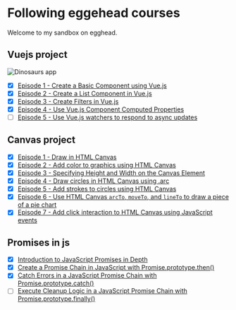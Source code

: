 # Following eggehead courses
Welcome to my sandbox on egghead.

## Vuejs project

![Dinosaurs app](https://github.com/Ugarz/egghead/tree/vuejs/vuejs/assets/images/screen.png)

- [x] [Episode 1 - Create a Basic Component using Vue.js](https://egghead.io/lessons/vue-js-create-a-basic-component-using-vue-js)
- [x] [Episode 2 - Create a List Component in Vue.js](https://egghead.io/lessons/vue-js-create-a-list-component-in-vue-js)
- [x] [Episode 3 - Create Filters in Vue.js](https://egghead.io/lessons/vue-js-use-vue-js-component-computed-properties)
- [x] [Episode 4 - Use Vue.js Component Computed Properties](https://egghead.io/lessons/vue-js-use-vue-js-component-computed-properties)
- [ ] [Episode 5 - Use Vue.js watchers to respond to async updates](https://egghead.io/lessons/vue-js-use-vue-js-watchers-to-respond-to-async-updates)

## Canvas project
- [x] [Episode 1 - Draw in HTML Canvas](https://egghead.io/lessons/html-5-draw-in-html-canvas)
- [x] [Episode 2 - Add color to graphics using HTML Canvas](https://egghead.io/lessons/html-5-add-color-to-graphics-using-html-canvas)
- [x] [Episode 3 - Specifying Height and Width on the Canvas Element](https://egghead.io/lessons/html-5-specifying-height-and-width-on-the-canvas-element)
- [x] [Episode 4 - Draw circles in HTML Canvas using .arc](https://egghead.io/lessons/html-5-draw-circles-in-html-canvas-using-arc)
- [x] [Episode 5 - Add strokes to circles using HTML Canvas](https://egghead.io/lessons/html-5-add-strokes-to-circles-using-html-canvas)
- [x] [Episode 6 - Use HTML Canvas `arcTo`, `moveTo`, and `lineTo` to draw a piece of a pie chart](https://egghead.io/lessons/html-5-use-html-canvas-arcto-moveto-and-lineto-to-draw-a-piece-of-a-pie-chart)
- [x] [Episode 7 - Add click interaction to HTML Canvas using JavaScript events](https://egghead.io/lessons/html-5-add-click-interaction-to-html-canvas-using-javascript-events)

## Promises in js
- [x] [Introduction to JavaScript Promises in Depth](https://egghead.io/lessons/javascript-introduction-to-javascript-promises-in-depth)
- [x] [Create a Promise Chain in JavaScript with Promise.prototype.then()](https://egghead.io/lessons/javascript-create-a-promise-chain-in-javascript-with-promise-prototype-then)
- [x] [Catch Errors in a JavaScript Promise Chain with Promise.prototype.catch()](https://egghead.io/lessons/javascript-catch-errors-in-a-javascript-promise-chain-with-promise-prototype-catch)
- [ ] [Execute Cleanup Logic in a JavaScript Promise Chain with Promise.prototype.finally()](https://egghead.io/lessons/javascript-execute-cleanup-logic-in-a-javascript-promise-chain-with-promise-prototype-finally)
